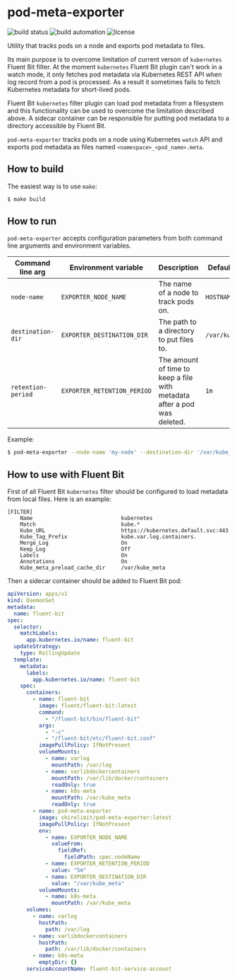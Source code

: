 # pod-meta-exporter
![build status](https://img.shields.io/docker/cloud/build/shirolimit/pod-meta-exporter)
![build automation](https://img.shields.io/docker/cloud/automated/shirolimit/pod-meta-exporter)
![license](https://img.shields.io/github/license/shirolimit/pod-meta-exporter)

Utility that tracks pods on a node and exports pod metadata to files.

Its main purpose is to overcome limitation of current verson of `kubernetes` Fluent Bit filter.
At the moment `kubernetes` Fluent Bit plugin can't work in a watch mode,
it only fetches pod metadata via Kubernetes REST API when log record from a pod is processed.
As a result it sometimes fails to fetch Kubernetes metadata for short-lived pods.

Fluent Bit `kubernetes` filter plugin can load pod metadata from a filesystem and this functionality
can be used to overcome the limitation described above.
A sidecar container can be responsible for putting pod metadata to a directory accessible by Fluent Bit.

`pod-meta-exporter` tracks pods on a node using Kubernetes `watch` API and exports pod metadata as files
named `<namespace>_<pod_name>.meta`.

## How to build

The easiest way is to use `make`:

```bash
$ make build
```

## How to run

`pod-meta-exporter` accepts configuration parameters from both command line arguments and environment variables.

| Command line arg | Environment variable | Description | Default value |
| --- | --- | --- | --- |
| `node-name` | `EXPORTER_NODE_NAME` | The name of a node to track pods on. | `HOSTNAME` |
| `destination-dir` | `EXPORTER_DESTINATION_DIR` | The path to a directory to put files to. | `/var/kube_meta` |
| `retention-period` | `EXPORTER_RETENTION_PERIOD` | The amount of time to keep a file with metadata after a pod was deleted. | `1m` |

Example:

```bash
$ pod-meta-exporter --node-name 'my-node' --destination-dir '/var/kube_meta' --retention-period 5m
```

## How to use with Fluent Bit

First of all Fluent Bit `kubernetes` filter should be configured to load metadata from local files.
Here is an example:

```
[FILTER]
    Name                            kubernetes
    Match                           kube.*
    Kube_URL                        https://kubernetes.default.svc:443
    Kube_Tag_Prefix                 kube.var.log.containers.  
    Merge_Log                       On
    Keep_Log                        Off
    Labels                          On
    Annotations                     On
    Kube_meta_preload_cache_dir     /var/kube_meta
```

Then a sidecar container should be added to Fluent Bit pod:

```yaml
apiVersion: apps/v1
kind: DaemonSet
metadata:
  name: fluent-bit
spec:
  selector:
    matchLabels:
      app.kubernetes.io/name: fluent-bit
  updateStrategy:
    type: RollingUpdate
  template:
    metadata:
      labels:
        app.kubernetes.io/name: fluent-bit
    spec:
      containers:
        - name: fluent-bit
          image: fluent/fluent-bit:latest
          command: 
            - "/fluent-bit/bin/fluent-bit"
          args: 
            - "-c"
            - "/fluent-bit/etc/fluent-bit.conf"
          imagePullPolicy: IfNotPresent
          volumeMounts:
            - name: varlog
              mountPath: /var/log
            - name: varlibdockercontainers
              mountPath: /var/lib/docker/containers
              readOnly: true
            - name: k8s-meta
              mountPath: /var/kube_meta
              readOnly: true
        - name: pod-meta-exporter
          image: shirolimit/pod-meta-exporter:latest
          imagePullPolicy: IfNotPresent
          env:
            - name: EXPORTER_NODE_NAME
              valueFrom:
                fieldRef:
                  fieldPath: spec.nodeName
            - name: EXPORTER_RETENTION_PERIOD
              value: "5m"
            - name: EXPORTER_DESTINATION_DIR
              value: "/var/kube_meta"
          volumeMounts:
            - name: k8s-meta
              mountPath: /var/kube_meta
      volumes:
        - name: varlog
          hostPath:
            path: /var/log
        - name: varlibdockercontainers
          hostPath:
            path: /var/lib/docker/containers
        - name: k8s-meta
          emptyDir: {}
      serviceAccountName: fluent-bit-service-account
```
